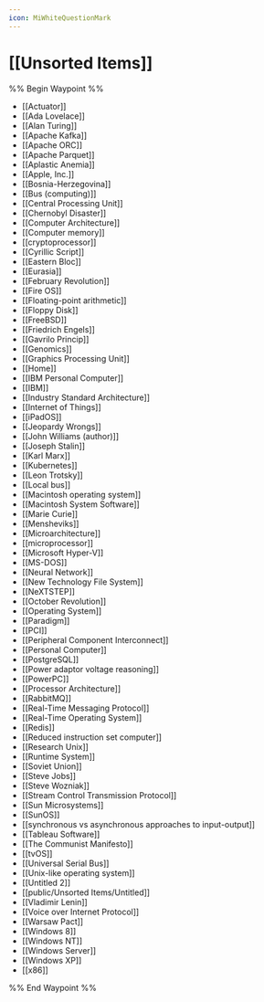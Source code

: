 ```yaml
---
icon: MiWhiteQuestionMark
---
```

# [[Unsorted Items]]
%% Begin Waypoint %%
- [[Actuator]]
- [[Ada Lovelace]]
- [[Alan Turing]]
- [[Apache Kafka]]
- [[Apache ORC]]
- [[Apache Parquet]]
- [[Aplastic Anemia]]
- [[Apple, Inc.]]
- [[Bosnia-Herzegovina]]
- [[Bus (computing)]]
- [[Central Processing Unit]]
- [[Chernobyl Disaster]]
- [[Computer Architecture]]
- [[Computer memory]]
- [[cryptoprocessor]]
- [[Cyrillic Script]]
- [[Eastern Bloc]]
- [[Eurasia]]
- [[February Revolution]]
- [[Fire OS]]
- [[Floating-point arithmetic]]
- [[Floppy Disk]]
- [[FreeBSD]]
- [[Friedrich Engels]]
- [[Gavrilo Princip]]
- [[Genomics]]
- [[Graphics Processing Unit]]
- [[Home]]
- [[IBM Personal Computer]]
- [[IBM]]
- [[Industry Standard Architecture]]
- [[Internet of Things]]
- [[iPadOS]]
- [[Jeopardy Wrongs]]
- [[John Williams (author)]]
- [[Joseph Stalin]]
- [[Karl Marx]]
- [[Kubernetes]]
- [[Leon Trotsky]]
- [[Local bus]]
- [[Macintosh operating system]]
- [[Macintosh System Software]]
- [[Marie Curie]]
- [[Mensheviks]]
- [[Microarchitecture]]
- [[microprocessor]]
- [[Microsoft Hyper-V]]
- [[MS-DOS]]
- [[Neural Network]]
- [[New Technology File System]]
- [[NeXTSTEP]]
- [[October Revolution]]
- [[Operating System]]
- [[Paradigm]]
- [[PCI]]
- [[Peripheral Component Interconnect]]
- [[Personal Computer]]
- [[PostgreSQL]]
- [[Power adaptor voltage reasoning]]
- [[PowerPC]]
- [[Processor Architecture]]
- [[RabbitMQ]]
- [[Real-Time Messaging Protocol]]
- [[Real-Time Operating System]]
- [[Redis]]
- [[Reduced instruction set computer]]
- [[Research Unix]]
- [[Runtime System]]
- [[Soviet Union]]
- [[Steve Jobs]]
- [[Steve Wozniak]]
- [[Stream Control Transmission Protocol]]
- [[Sun Microsystems]]
- [[SunOS]]
- [[synchronous vs asynchronous approaches to input-output]]
- [[Tableau Software]]
- [[The Communist Manifesto]]
- [[tvOS]]
- [[Universal Serial Bus]]
- [[Unix-like operating system]]
- [[Untitled 2]]
- [[public/Unsorted Items/Untitled]]
- [[Vladimir Lenin]]
- [[Voice over Internet Protocol]]
- [[Warsaw Pact]]
- [[Windows 8]]
- [[Windows NT]]
- [[Windows Server]]
- [[Windows XP]]
- [[x86]]

%% End Waypoint %%
